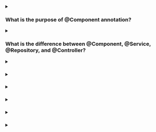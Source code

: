 <details><summary>
  
### What is the purpose of @Component annotation?
</summary>
The @Component annotation is a fundamental part of the Spring Framework, which is a popular Java-based framework for building enterprise applications. The purpose of the @Component annotation is to indicate that a class is a component or a bean in the Spring context.

When a class is annotated with @Component, it is automatically detected and registered by the Spring container during the component scanning process. The Spring container then creates an instance of the class and manages its lifecycle, allowing it to be injected into other parts of the application.

By using the @Component annotation, you can define reusable and manageable components in your application. These components can be automatically wired together, configured, and controlled by the Spring container, enabling dependency injection and inversion of control (IOC) principles.

The @Component annotation is a generic stereotype annotation, which means it serves as the base annotation for more specific stereotypes like @Service, @Repository, and @Controller. These specialized annotations are typically used to provide additional semantic meaning to the components based on their roles in the application architecture.

In summary, the @Component annotation is used to mark a class as a Spring component, allowing it to be managed and utilized by the Spring container for dependency injection and other application-wide features.
</details>
<details><summary>
  
### What is the difference between @Component, @Service, @Repository, and @Controller?
</summary>
In the Spring Framework, @Component, @Service, @Repository, and @Controller are stereotype annotations that provide additional semantic meaning to the components in your application. Although all of them are derived from the @Component annotation, they have distinct purposes and are typically used in different layers of an application.

### 1. @Component:

- It is a generic stereotype annotation.
- It is used to mark a class as a Spring component or bean.
- It can be used for any general-purpose component in the application.
- It is typically used for utility classes, helper classes, or generic components.

### 2. @Service:

- It is a specialization of @Component.
- It is used to mark a class as a service component.
- It represents the service layer of an application, which typically contains the business logic.
- It encapsulates the application's business operations and provides services to other layers or components.
- It often orchestrates the interaction between multiple repositories or external systems.

### 3. @Repository:

- It is also a specialization of @Component.
- It is used to mark a class as a repository component.
- It represents the data access layer of an application.
- It typically encapsulates the logic to interact with the database or other external data sources.
- It provides CRUD (Create, Read, Update, Delete) operations and data access methods.

### 4. @Controller:

- It is another specialization of @Component.
- It is used to mark a class as a controller component.
- It represents the presentation layer of an application.
- It handles user requests, performs request processing, and returns responses.
- It is commonly used in web applications and typically exposes RESTful endpoints or web pages.

While these annotations serve different purposes and have different names, they all ultimately function as components managed by the Spring container. The distinction between them is mostly for clarity and semantic understanding of their roles in the application architecture. However, from a technical perspective, they are all handled in a similar way by Spring's component scanning and dependency injection mechanisms.
</details>
<details><summary>
  
### 
</summary>

</details>
<details><summary>
  
### 
</summary>

</details>
<details><summary>
  
### 
</summary>

</details>
<details><summary>
  
### 
</summary>

</details>
<details><summary>
  
### 
</summary>

</details>
<details><summary>
  
### 
</summary>

</details>